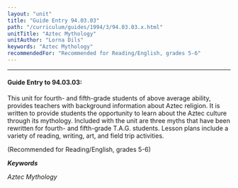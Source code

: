 ```yaml
---
layout: "unit"
title: "Guide Entry 94.03.03"
path: "/curriculum/guides/1994/3/94.03.03.x.html"
unitTitle: "Aztec Mythology"
unitAuthor: "Lorna Dils"
keywords: "Aztec Mythology"
recommendedFor: "Recommended for Reading/English, grades 5-6"
---
```

<body>
<hr/>
 <h4>
  Guide Entry to 94.03.03:
 </h4>
 This unit for fourth- and fifth-grade students of above average ability, provides teachers with background information about Aztec religion. It is written to provide students the opportunity to learn about the Aztec culture through its mythology. Included with the unit are three myths that have been rewritten for fourth- and fifth-grade T.A.G. students. Lesson plans include a variety of reading, writing, art, and field trip activities.
 <p>
  (Recommended for Reading/English, grades 5-6)
 </p>
<p>
  <b>
   <i>
    Keywords
   </i>
  </b>
  <br/>
 </p>
 <p>
  <i>
   Aztec Mythology
  </i>
 </p>

</body>